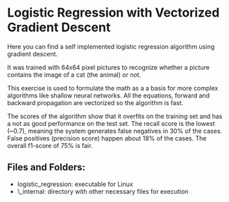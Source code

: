 # Logistic Regression with Vectorized Gradient Descent
Here you can find a self implemented logistic regression algorithm using gradient descent. 

It was trained with 64x64 pixel pictures to recognize whether a picture contains the image of a cat (the animal) or not.

This exercise is used to formulate the math as a a basis for more complex algorithms like shallow neural networks. All the equations, forward and backward propagation are vectorized so the algorithm is fast.

The scores of the algorithm show that it overfits on the training set and has a not as good  performance on the test set. The recall score is the lowest (~0.7), meaning the system generates false negatives in 30% of the cases. False positives (precision score) happen about 18% of the cases. The overall f1-score of 75% is fair.
 
## Files and Folders:
<ul>
<li>logistic_regression: executable for Linux</li>
<li>\_internal: directory with other necessary files for execution</li>
</ul>

